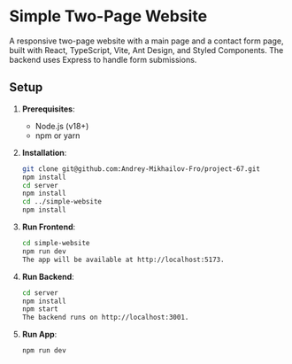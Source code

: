 # Simple Two-Page Website

A responsive two-page website with a main page and a contact form page, built with React, TypeScript, Vite, Ant Design, and Styled Components. The backend uses Express to handle form submissions.

## Setup

1. **Prerequisites**:
   - Node.js (v18+)
   - npm or yarn

2. **Installation**:
   ```bash
   git clone git@github.com:Andrey-Mikhailov-Fro/project-67.git
   npm install
   cd server
   npm install
   cd ../simple-website
   npm install

3. **Run Frontend**:
    ```bash
    cd simple-website
    npm run dev
    The app will be available at http://localhost:5173.

4. **Run Backend**:
    ```bash
    cd server
    npm install
    npm start
    The backend runs on http://localhost:3001.

5. **Run App**:
   ```bash
   npm run dev